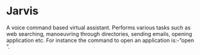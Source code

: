 # Jarvis
 A voice command based virtual assistant. Performs various tasks such as web searching, manoeuvring through directories, sending emails, opening application etc. For instance the command to open an application is:-”open <name-of-application>”.
